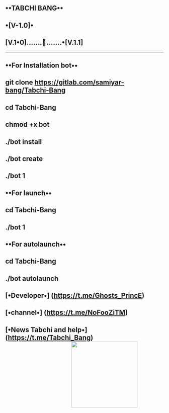 **••TABCHI BANG••**
-
•[V-1.0]•
-
**[V.1•0].......🚀.......•[V.1.1]**
-
--------------
**••For Installation bot••**
------------------------
git clone https://gitlab.com/samiyar-bang/Tabchi-Bang
-
cd Tabchi-Bang
--------------
chmod +x bot
------------
./bot install
-------------
./bot create
------------
./bot 1
-
**••For launch••**
-
cd Tabchi-Bang
-
./bot 1
-
**••For autolaunch••**
-
cd Tabchi-Bang
-
./bot autolaunch
-
**[•Developer•] (https://t.me/Ghosts_PrincE)**
-
**[•channel•] (https://t.me/NoFooZiTM)**
-
**[•News Tabchi and help•] (https://t.me/Tabchi_Bang)**
<img src="http://s8.picofile.com/file/8315594418/photo_%DB%B2%DB%B0%DB%B1%DB%B7_%DB%B1%DB%B2_%DB%B3%DB%B0_%DB%B2%DB%B0_%DB%B3%DB%B0_%DB%B2%DB%B5.jpg" hspace="210" width="210">
-